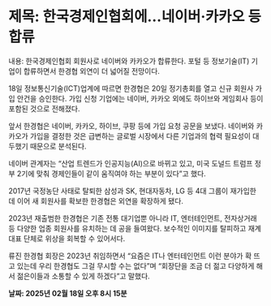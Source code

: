 # **제목: 한국경제인협회에…네이버·카카오 등 합류**

  내용: 한국경제인협회 회원사로 네이버와 카카오가 합류한다. 포털 등 정보기술(IT) 기업이 합류하면서 한경협 외연이 더 넓어질 전망이다.

18일 정보통신기술(ICT)업계에 따르면 한경협은 20일 정기총회를 열고 신규 회원사 가입 안건을 승인한다. 가입 신청 기업에는 네이버, 카카오 외에도 하이브와 게임회사 등이 포함된 것으로 전해졌다.

앞서 한경협은 네이버, 카카오, 하이브, 쿠팡 등에 가입 요청 공문을 보냈다. 네이버와 카카오가 가입을 결정한 것은 급변하는 글로벌 시장에서 다른 기업과의 협력 필요성이 대두했기 때문으로 분석된다.

네이버 관계자는 “산업 트렌드가 인공지능(AI)으로 바뀌고 있고, 미국 도널드 트럼프 정부 2기에 맞춰 경제인들이 같이 움직여야 하는 부분이 있다”고 했다.

2017년 국정농단 사태로 탈퇴한 삼성과 SK, 현대자동차, LG 등 4대 그룹이 재가입한 데 이어 새 회원사를 확보한 한경협은 외연을 확장하게 됐다.

2023년 재출범한 한경협은 기존 전통 대기업뿐 아니라 IT, 엔터테인먼트, 전자상거래 등 다양한 업종 회원사를 유치하는 데 공을 들여왔다. 보수적인 이미지를 탈피하고 재계 대표 단체로 위상을 회복할 수 있어서다.

류진 한경협 회장은 2023년 취임하면서 “요즘은 IT나 엔터테인먼트 이런 분야가 확 뜨고 있는데 우리 한경협도 그걸 무시할 수는 없다”며 “회장단을 조금 더 젊고 다양하게 해서 젊은이들과 소통할 수 있게 하겠다”고 말했다.

  **날짜: 2025년 02월 18일 오후 8시 15분**